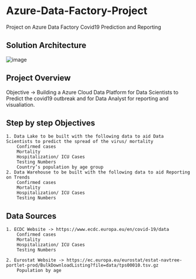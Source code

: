 # Azure-Data-Factory-Project
Project on Azure Data Factory Covid19 Prediction and Reporting

## Solution Architecture
![image](https://github.com/AshishShinde03/Azure-Data-Factory-Project/assets/91445214/9f8f039c-3951-44a8-838c-3d42567d0df9)

## Project Overview
Objective -> Building a Azure Cloud Data Platform for Data Scientists to Predict the covid19 outbreak and for Data Analyst for reporting and visualiation.

## Step by step Objectives
	1. Data Lake to be built with the following data to aid Data Scientists to predict the spread of the virus/ mortality
		Confirmed cases
		Mortality
		Hospitalization/ ICU Cases
		Testing Numbers
		Country’s population by age group
	2. Data Warehouse to be built with the following data to aid Reporting on Trends
		Confirmed cases
		Mortality
		Hospitalization/ ICU Cases
		Testing Numbers

## Data Sources
	1. ECDC Website -> https://www.ecdc.europa.eu/en/covid-19/data
		Confirmed cases
		Mortality
		Hospitalization/ ICU Cases
		Testing Numbers
		
	2. Eurostat Website -> https://ec.europa.eu/eurostat/estat-navtree-portlet-prod/BulkDownloadListing?file=data/tps00010.tsv.gz
		Population by age
